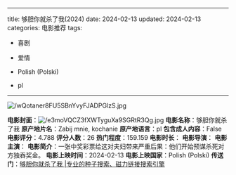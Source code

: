 
---
title: 够胆你就杀了我(2024)
date: 2024-02-13
updated: 2024-02-13
categories: 电影推荐
tags:

- 喜剧
- 爱情

- Polish (Polski)
- pl
---

<img src="https://image.tmdb.org/t/p/original/wQotaner8FU5SBnYvyFJADPGlzS.jpg" alt="/wQotaner8FU5SBnYvyFJADPGlzS.jpg" title="/wQotaner8FU5SBnYvyFJADPGlzS.jpg">

**电影封面**：<img src="https://image.tmdb.org/t/p/w200/e3moVQCZ3fXWTyguXa9SGRtR3Qg.jpg" alt="/e3moVQCZ3fXWTyguXa9SGRtR3Qg.jpg" title="/e3moVQCZ3fXWTyguXa9SGRtR3Qg.jpg">
**电影名称**：够胆你就杀了我
**原产地片名**：Zabij mnie, kochanie
**原产地语言**：pl
**包含成人内容**：False
**电影评分**：4.788
**评分人数**：26
**热门程度**：159.159
**电影时长**：
**电影导演**：
**电影主演**：
**电影简介**：一张中奖彩票给这对夫妇带来严重后果：他们开始预谋杀死对方独吞奖金。
**电影上映时间**：2024-02-13
**电影上映国家**：Polish (Polski)
**传送门**：[够胆你就杀了我 |专业的种子搜索、磁力链接搜索引擎](https://movie.amd794.com:2083/?search=Zabij%20mnie%2C%20kochanie&ordering=&mode=match_phrase&page_size=10&page=1)

